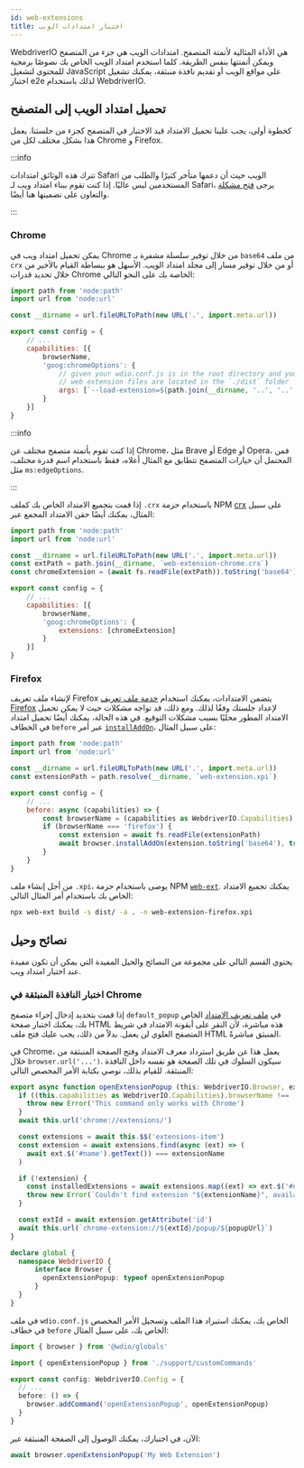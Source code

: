 ```yaml
---
id: web-extensions
title: اختبار امتدادات الويب
---
```


WebdriverIO هي الأداة المثالية لأتمتة المتصفح. امتدادات الويب هي جزء من المتصفح ويمكن أتمتتها بنفس الطريقة. كلما استخدم امتداد الويب الخاص بك نصوصًا برمجية للمحتوى لتشغيل JavaScript على مواقع الويب أو تقديم نافذة منبثقة، يمكنك تشغيل اختبار e2e لذلك باستخدام WebdriverIO.

## تحميل امتداد الويب إلى المتصفح

كخطوة أولى، يجب علينا تحميل الامتداد قيد الاختبار في المتصفح كجزء من جلستنا. يعمل هذا بشكل مختلف لكل من Chrome و Firefox.

:::info

تترك هذه الوثائق امتدادات Safari الويب حيث أن دعمها متأخر كثيرًا والطلب من المستخدمين ليس عاليًا. إذا كنت تقوم ببناء امتداد ويب لـ Safari، يرجى [فتح مشكلة](https://github.com/webdriverio/webdriverio/issues/new?assignees=&labels=Docs+%F0%9F%93%96%2CNeeds+Triaging+%E2%8F%B3&template=documentation.yml&title=%5B%F0%9F%93%96+Docs%5D%3A+%3Ctitle%3E) والتعاون على تضمينها هنا أيضًا.

:::

### Chrome

يمكن تحميل امتداد ويب في Chrome من خلال توفير سلسلة مشفرة بـ `base64` من ملف `crx` أو من خلال توفير مسار إلى مجلد امتداد الويب. الأسهل هو ببساطة القيام بالأخير من خلال تحديد قدرات Chrome الخاصة بك على النحو التالي:

```js wdio.conf.js
import path from 'node:path'
import url from 'node:url'

const __dirname = url.fileURLToPath(new URL('.', import.meta.url))

export const config = {
    // ...
    capabilities: [{
        browserName,
        'goog:chromeOptions': {
            // given your wdio.conf.js is in the root directory and your compiled
            // web extension files are located in the `./dist` folder
            args: [`--load-extension=${path.join(__dirname, '..', '..', 'dist')}`]
        }
    }]
}
```

:::info

إذا كنت تقوم بأتمتة متصفح مختلف عن Chrome، مثل Brave أو Edge أو Opera، فمن المحتمل أن خيارات المتصفح تتطابق مع المثال أعلاه، فقط باستخدام اسم قدرة مختلف، مثل `ms:edgeOptions`.

:::

إذا قمت بتجميع الامتداد الخاص بك كملف `.crx` باستخدام حزمة NPM [crx](https://www.npmjs.com/package/crx) على سبيل المثال، يمكنك أيضًا حقن الامتداد المجمع عبر:

```js wdio.conf.js
import path from 'node:path'
import url from 'node:url'

const __dirname = url.fileURLToPath(new URL('.', import.meta.url))
const extPath = path.join(__dirname, `web-extension-chrome.crx`)
const chromeExtension = (await fs.readFile(extPath)).toString('base64')

export const config = {
    // ...
    capabilities: [{
        browserName,
        'goog:chromeOptions': {
            extensions: [chromeExtension]
        }
    }]
}
```

### Firefox

لإنشاء ملف تعريف Firefox يتضمن الامتدادات، يمكنك استخدام [خدمة ملف تعريف Firefox](/docs/firefox-profile-service) لإعداد جلستك وفقًا لذلك. ومع ذلك، قد تواجه مشكلات حيث لا يمكن تحميل الامتداد المطور محليًا بسبب مشكلات التوقيع. في هذه الحالة، يمكنك أيضًا تحميل امتداد في الخطاف `before` عبر أمر [`installAddOn`](/docs/api/gecko#installaddon)، على سبيل المثال:

```js wdio.conf.js
import path from 'node:path'
import url from 'node:url'

const __dirname = url.fileURLToPath(new URL('.', import.meta.url))
const extensionPath = path.resolve(__dirname, `web-extension.xpi`)

export const config = {
    // ...
    before: async (capabilities) => {
        const browserName = (capabilities as WebdriverIO.Capabilities).browserName
        if (browserName === 'firefox') {
            const extension = await fs.readFile(extensionPath)
            await browser.installAddOn(extension.toString('base64'), true)
        }
    }
}
```

من أجل إنشاء ملف `.xpi`، يوصى باستخدام حزمة NPM [`web-ext`](https://www.npmjs.com/package/web-ext). يمكنك تجميع الامتداد الخاص بك باستخدام أمر المثال التالي:

```sh
npx web-ext build -s dist/ -a . -n web-extension-firefox.xpi
```

## نصائح وحيل

يحتوي القسم التالي على مجموعة من النصائح والحيل المفيدة التي يمكن أن تكون مفيدة عند اختبار امتداد ويب.

### اختبار النافذة المنبثقة في Chrome

إذا قمت بتحديد إدخال إجراء متصفح `default_popup` في [ملف تعريف الامتداد](https://developer.mozilla.org/en-US/docs/Mozilla/Add-ons/WebExtensions/manifest.json/browser_action) الخاص بك، يمكنك اختبار صفحة HTML هذه مباشرة، لأن النقر على أيقونة الامتداد في شريط المتصفح العلوي لن يعمل. بدلاً من ذلك، يجب عليك فتح ملف HTML المنبثق مباشرةً.

في Chrome، يعمل هذا عن طريق استرداد معرف الامتداد وفتح الصفحة المنبثقة من خلال `browser.url('...')`. سيكون السلوك في تلك الصفحة هو نفسه داخل النافذة المنبثقة. للقيام بذلك، نوصي بكتابة الأمر المخصص التالي:

```ts customCommand.ts
export async function openExtensionPopup (this: WebdriverIO.Browser, extensionName: string, popupUrl = 'index.html') {
  if ((this.capabilities as WebdriverIO.Capabilities).browserName !== 'chrome') {
    throw new Error('This command only works with Chrome')
  }
  await this.url('chrome://extensions/')

  const extensions = await this.$$('extensions-item')
  const extension = await extensions.find(async (ext) => (
    await ext.$('#name').getText()) === extensionName
  )

  if (!extension) {
    const installedExtensions = await extensions.map((ext) => ext.$('#name').getText())
    throw new Error(`Couldn't find extension "${extensionName}", available installed extensions are "${installedExtensions.join('", "')}"`)
  }

  const extId = await extension.getAttribute('id')
  await this.url(`chrome-extension://${extId}/popup/${popupUrl}`)
}

declare global {
  namespace WebdriverIO {
      interface Browser {
        openExtensionPopup: typeof openExtensionPopup
      }
  }
}
```

في ملف `wdio.conf.js` الخاص بك، يمكنك استيراد هذا الملف وتسجيل الأمر المخصص في خطاف `before` الخاص بك، على سبيل المثال:

```ts wdio.conf.ts
import { browser } from '@wdio/globals'

import { openExtensionPopup } from './support/customCommands'

export const config: WebdriverIO.Config = {
  // ...
  before: () => {
    browser.addCommand('openExtensionPopup', openExtensionPopup)
  }
}
```

الآن، في اختبارك، يمكنك الوصول إلى الصفحة المنبثقة عبر:

```ts
await browser.openExtensionPopup('My Web Extension')
```